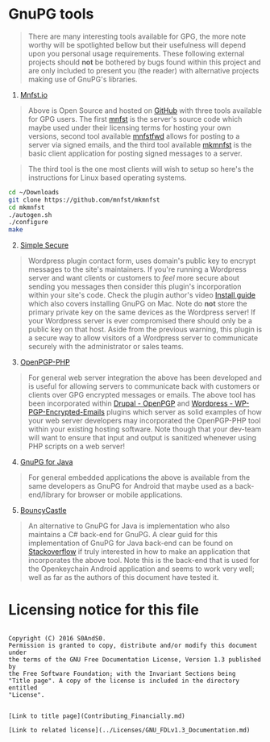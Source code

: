 # GnuPG tools

 > There are many interesting tools available for GPG, the more note worthy will
 be spotlighted bellow but their usefulness will depend upon you personal usage
 requirements. These following external projects should **not** be bothered by
 bugs found within this project and are only included to present you (the reader)
 with alternative projects making use of GnuPG's libraries.

 1. [Mnfst.io](https://mnfst.io/)

 > Above is Open Source and hosted on [GitHub](https://github.com/mnfst) with
 three tools available for GPG users. The first
 [mnfst](https://github.com/mnfst/mnfst) is the server's source code which maybe
 used under their licensing terms for hosting your own versions, second tool
 available [mnfstfwd](https://github.com/mnfst/mnfstfwd) allows for posting to
 a server via signed emails, and the third tool available
 [mkmnfst](https://github.com/mnfst/mkmnfst) is the basic client application for
 posting signed messages to a server.

 > The third tool is the one most clients will wish to setup so here's the
 instructions for Linux based operating systems.

```bash
cd ~/Downloads
git clone https://github.com/mnfst/mkmnfst
cd mkmnfst
./autogen.sh
./configure
make
```

 2. [Simple Secure](https://wordpress.org/plugins/simplesecure/screenshots/)

 > Wordpress plugin contact form, uses domain's public key to encrypt messages
 to the site's maintainers. If you're running a Wordpress server and want
 clients or customers to *feel* more secure about sending you messages then
 consider this plugin's incorporation within your site's code. Check the plugin
 author's video [Install guide](https://youtu.be/FFxFevczuRg) which also covers
 installing GnuPG on Mac. Note do **not** store the primary private key on the
 same devices as the Wordpress server! If your Wordpress server is ever
 compromised there should only be a public key on that host. Aside from the
 previous warning, this plugin is a secure way to allow visitors of a Wordpress
 server to communicate securely with the administrator or sales teams.

 3. [OpenPGP-PHP](https://github.com/singpolyma/openpgp-php)

 > For general web server integration the above has been developed and is useful
 for allowing servers to communicate back with customers or clients over GPG
 encrypted messages or emails. The above tool has been incorporated within
 [Drupal - OpenPGP]( https://www.drupal.org/project/openpgp) and
 [Wordpress - WP-PGP-Encrypted-Emails](https://wordpress.org/plugins/wp-pgp-encrypted-emails/)
 plugins which server as solid examples of how your web server developers may
 incorporated the OpenPGP-PHP tool within your existing hosting software. Note
 though that your dev-team will want to ensure that input and output is
 sanitized whenever using PHP scripts on a web server!

 4. [GnuPG for Java](https://github.com/guardianproject/gnupg-for-java)

 > For general embedded applications the above is available from the same
 developers as GnuPG for Android that maybe used as a back-end/library for
 browser or mobile applications.

 5. [BouncyCastle](http://www.bouncycastle.org/documentation.html)

 > An alternative to GnuPG for Java is implementation who also maintains a C#
 back-end for GnuPG. A clear guid for this implementation of GnuPG for Java
 back-end can be found on [Stackoverflow](http://stackoverflow.com/a/16962723)
 if truly interested in how to make an application that incorporates the above
 tool. Note this is the back-end that is used for the Openkeychain Android
 application and seems to work very well; well as far as the authors of this
 document have tested it.

# Licensing notice for this file

 > ```
    Copyright (C) 2016 S0AndS0.
    Permission is granted to copy, distribute and/or modify this document under
    the terms of the GNU Free Documentation License, Version 1.3 published by
    the Free Software Foundation; with the Invariant Sections being
    "Title page". A copy of the license is included in the directory entitled
    "License".
```

[Link to title page](Contributing_Financially.md)

[Link to related license](../Licenses/GNU_FDLv1.3_Documentation.md)
